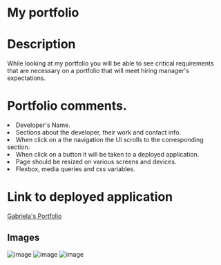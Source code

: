 <h1> My portfolio </h1>
<h1> Description </h1>
<p> While looking at my portfolio you will be able to see critical requirements that are necessary on a portfolio that will meet hiring manager's expectations.</p> 

<h1> Portfolio comments. </h1>
<li> Developer's Name.</li>
<li> Sections about the developer, their work and contact info.</li>
<li> When click on a the navigation the UI scrolls to the corresponding section.</li>
<li> When click on a button it will be taken to a deployed application.</li>
<li> Page should be resized on various screens and devices.</li>
<li> Flexbox, media queries and css variables. </li>

<h1> Link to deployed application</h1>
<a href="https://gabrielarec.github.io/portfolio/"> Gabriela's Portfolio </a>

## Images 


![image](../portfolio/img/Screenshot1.png)
![image](../portfolio/img/about%20me%20and%20contacnt%20info.png)
![image](../portfolio/img/mywork.png)

